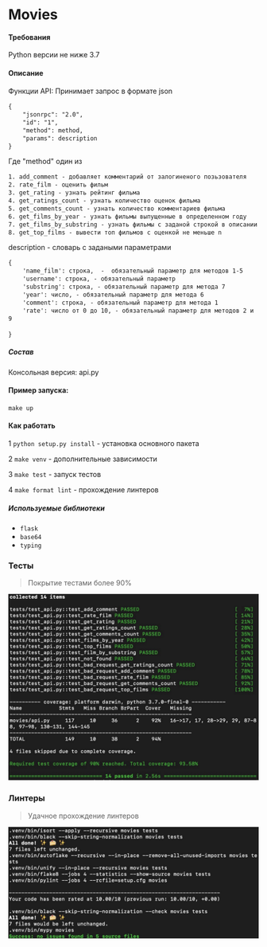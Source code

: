 # Movies

#### Требования
Python версии не ниже 3.7

#### Описание
Функции API:
Принимает запрос в формате json

    {
        "jsonrpc": "2.0",
        "id": "1",
        "method": method,
        "params": description
    }
    
Где "method" один из 

    1. add_comment - добавляет комментарий от залогиненого позьзователя
    2. rate_film - оценить фильм
    3. get_rating - узнать рейтинг фильма
    4. get_ratings_count - узнать количество оценок фильма
    5. get_comments_count - узнать количество комментариев фильма
    6. get_films_by_year - узнать фильмы выпущенные в определенном году
    7. get_films_by_substring - узнать фильмы с заданой строкой в описании
    8. get_top_films - вывести топ фильмов с оценкой не меньше n

description - словарь с задаными параметрами

    {
        'name_film': строка,  -  обязательный параметр для методов 1-5
        'username': строка, - обязательный параметр
        'substring': строка, - обязательный параметр для метода 7
        'year': число, - обязательный параметр для метода 6
        'comment': строка, - обязательный параметр для метода 1
        'rate': число от 0 до 10, - обязательный параметр для методов 2 и 9
        
    }    
 
##### Состав
Консольная версия: api.py

#### Пример запуска:     
    make up

#### Как работать 
1 `python setup.py install` - установка основного пакета

2 `make venv` - дополнительные зависимости

3 `make test` - запуск тестов

4 `make format lint` - прохождение линтеров
    
##### Используемые библиотеки
* `flask`
* `base64`
* `typing`


### Тесты
> Покрытие тестами более 90%

![Game](img/test.png)

### Линтеры
> Удачное прохождение линтеров
 
![Game](img/linter.jpg)


    
    